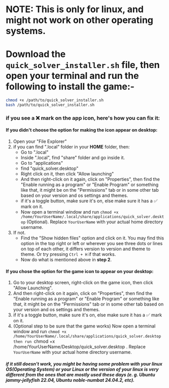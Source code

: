# NOTE: This is only for linux, and might not work on other operating systems.
# Download the `quick_solver_installer.sh` file, then open your terminal and run the following to install the game:-
```bash
chmod +x /path/to/quick_solver_installer.sh
bash /path/to/quick_solver_installer.sh
```
### if you see a ❌ mark on the app icon, here's how you can fix it:
#### If you didn't choose the option for making the icon appear on desktop:
1. Open your "File Explorer"
2. if you can find ".local" folder in your **HOME** folder, then:
	- Go to ".local"
	- Inside ".local", find "share" folder and go inside it.
	- Go to "applications"
	- find "quick_solver.desktop"
	- Right click on it, then click "Allow launching"
	- And then right-click on it again, click on "Properties", then find the "Enable running as a program" or "Enable Program" or something like that, it might be on the "Permissions" tab or in some other tab based on your version and os settings and themes.
	- if it's a toggle button, make sure it's on, else make sure it has a ✅ mark on it.
	- Now open a terminal window and run `chmod +x /home/YourUserName/.local/share/applications/quick_solver.desktop` (Optional). Replace `YourUserName` with your actual home directory username.
3. If not.
	- Find the "Show hidden files" option and click on it. You may find this option in the top right or left or wherever you see three dots or lines on top of each other, it differs version to version and theme to theme. Or try pressing `Ctrl + H` if that works.
	- Now do what is mentioned above in **step 2**.
#### If you chose the option for the game icon to appear on your desktop:
1. Go to your desktop screen, right-click on the game icon, then click "Allow Launching".
2. And then right-click on it again, click on "Properties", then find the "Enable running as a program" or "Enable Program" or something like that, it might be on the "Permissions" tab or in some other tab based on your version and os settings and themes.
3. if it's a toggle button, make sure it's on, else make sure it has a ✅ mark on it.
4. (Optional step to be sure that the game works) Now open a terminal window and run `chmod +x /home/YourUserName/.local/share/applications/quick_solver.desktop then run `chmod +x /home/YourUserName/Desktop/quick_solver.desktop . Replace `YourUserName` with your actual home directory username.

##### if it still doesn't work, you might be having some problem with your linux OS(Operating System) or your Linux or the version of your linux is very different from the ones that are mostly used these days (e. g. Ubuntu jammy-jellyfish 22.04, Ubuntu noble-numbat 24.04.2, etc).
